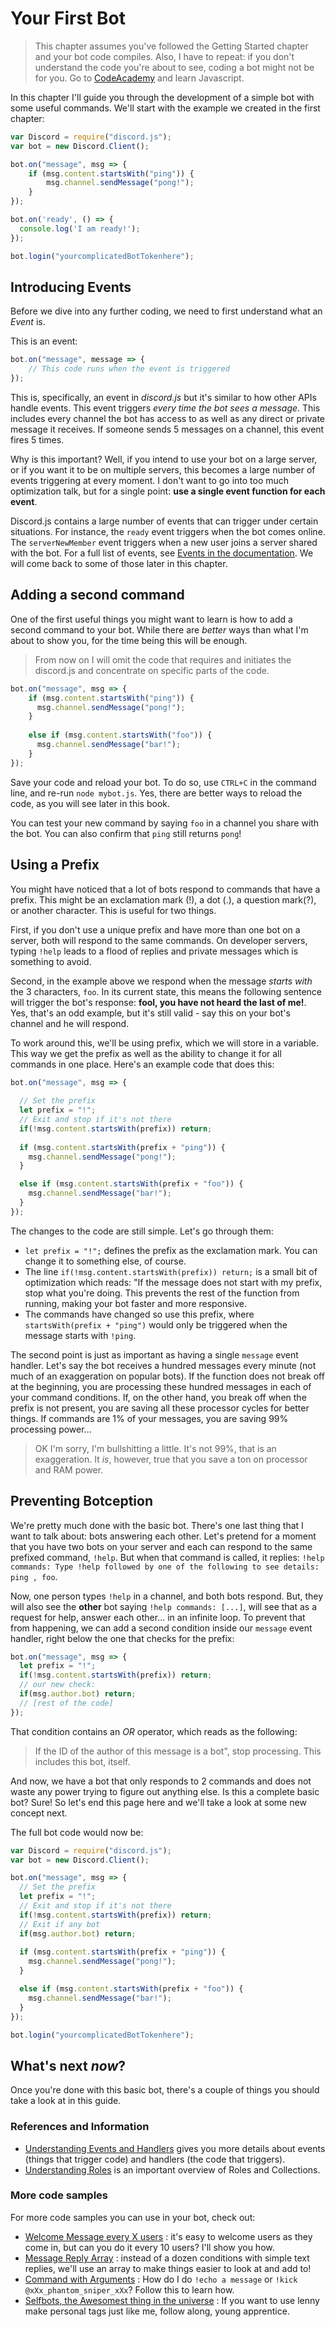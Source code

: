 # Your First Bot

> This chapter assumes you've followed the Getting Started chapter and your bot code compiles. Also, I have to repeat: if you don't understand the code you're about to see, coding a bot might not be for you. Go to [CodeAcademy](https://www.codecademy.com/learn/javascript) and learn Javascript.

In this chapter I'll guide you through the development of a simple bot with some useful commands. We'll start with the example we created in the first chapter: 

```js
var Discord = require("discord.js");
var bot = new Discord.Client();

bot.on("message", msg => {
	if (msg.content.startsWith("ping")) {
		msg.channel.sendMessage("pong!");
	}
});

bot.on('ready', () => {
  console.log('I am ready!');
});

bot.login("yourcomplicatedBotTokenhere");
```

## Introducing Events

Before we dive into any further coding, we need to first understand what an *Event* is. 

This is an event: 
```js
bot.on("message", message => {
    // This code runs when the event is triggered
});
```

This is, specifically, an event in *discord.js* but it's similar to how other APIs handle events. This event triggers *every time the bot sees a message*. This includes every channel the bot has access to as well as any direct or private message it receives. If someone sends 5 messages on a channel, this event fires 5 times. 

Why is this important? Well, if you intend to use your bot on a large server, or if you want it to be on multiple servers, this becomes a large number of events triggering at every moment. I don't want to go into too much optimization talk, but for a single point: **use a single event function for each event**.

Discord.js contains a large number of events that can trigger under certain situations. For instance, the `ready` event triggers when the bot comes online. The `serverNewMember` event triggers when a new user joins a server shared with the bot. For a full list of events, see [Events in the documentation](http://discordjs.readthedocs.io/en/latest/docs_client.html#events). We will come back to some of those later in this chapter.

## Adding a second command

One of the first useful things you might want to learn is how to add a second command to your bot. While there are *better* ways than what I'm about to show you, for the time being this will be enough.

> From now on I will omit the code that requires and initiates the discord.js and concentrate on specific parts of the code.

```js
bot.on("message", msg => {
    if (msg.content.startsWith("ping")) {
      msg.channel.sendMessage("pong!");
    } 
    
    else if (msg.content.startsWith("foo")) {
      msg.channel.sendMessage("bar!");
    }
});
```

Save your code and reload your bot. To do so, use `CTRL+C` in the command line, and re-run `node mybot.js`. Yes, there are better ways to reload the code, as you will see later in this book.

You can test your new command by saying `foo` in a channel you share with the bot. You can also confirm that `ping` still returns `pong`!

## Using a Prefix

You might have noticed that a lot of bots respond to commands that have a prefix. This might be an exclamation mark (!), a dot (.), a question mark(?), or another character. This is useful for two things. 

First, if you don't use a unique prefix and have more than one bot on a server, both will respond to the same commands. On developer servers, typing `!help` leads to a flood of replies and private messages which is something to avoid. 

Second, in the example above we respond when the message *starts with* the 3 characters, `foo`. In its current state, this means the following sentence will trigger the bot's response: **fool, you have not heard the last of me!**. Yes, that's an odd example, but it's still valid - say this on your bot's channel and he will respond. 

To work around this, we'll be using prefix, which we will store in a variable. This way we get the prefix as well as the ability to change it for all commands in one place. Here's an example code that does this: 

```js
bot.on("message", msg => {
  
  // Set the prefix
  let prefix = "!";
  // Exit and stop if it's not there
  if(!msg.content.startsWith(prefix)) return;
  
  if (msg.content.startsWith(prefix + "ping")) {
    msg.channel.sendMessage("pong!");
  } 

  else if (msg.content.startsWith(prefix + "foo")) {
    msg.channel.sendMessage("bar!");
  }
});
```

The changes to the code are still simple. Let's go through them: 

- `let prefix = "!";` defines the prefix as the exclamation mark. You can change it to something else, of course.
- The line `if(!msg.content.startsWith(prefix)) return;` is a small bit of optimization which reads: "If the message does not start with my prefix, stop what you're doing. This prevents the rest of the function from running, making your bot faster and more responsive.
- The commands have changed so use this prefix, where `startsWith(prefix + "ping")` would only be triggered when the message starts with `!ping`.

The second point is just as important as having a single `message` event handler. Let's say the bot receives a hundred messages every minute (not much of an exaggeration on popular bots). If the function does not break off at the beginning, you are processing these hundred messages in each of your command conditions. If, on the other hand, you break off when the prefix is not present, you are saving all these processor cycles for better things. If commands are 1% of your messages, you are saving 99% processing power...

> OK I'm sorry, I'm bullshitting a little. It's not 99%, that is an exaggeration. It *is*, however, true that you save a ton on processor and RAM power.

## Preventing Botception
We're pretty much done with the basic bot. There's one last thing that I want to talk about: bots answering each other. Let's pretend for a moment that you have two bots on your server and each can respond to the same prefixed command, `!help`. But when that command is called, it replies: `!help commands: Type !help followed by one of the following to see details: ping , foo`.

Now, one person types `!help` in a channel, and both bots respond. But, they will also see the **other** bot saying `!help commands: [...]`, will see that as a request for help, answer each other... in an infinite loop. To prevent that from happening, we can add a second condition inside our `message` event handler, right below the one that checks for the prefix: 

```js
bot.on("message", msg => {
  let prefix = "!";
  if(!msg.content.startsWith(prefix)) return;
  // our new check: 
  if(msg.author.bot) return;  
  // [rest of the code]
});
```

That condition contains an *OR* operator, which reads as the following:

> If the ID of the author of this message is a bot", stop processing. This includes this bot, itself. 

And now, we have a bot that only responds to 2 commands and does not waste any power trying to figure out anything else. Is this a complete basic bot? Sure! So let's end this page here and we'll take a look at some new concept next.
 
The full bot code would now be:

```js
var Discord = require("discord.js");
var bot = new Discord.Client();

bot.on("message", msg => {
  // Set the prefix
  let prefix = "!";
  // Exit and stop if it's not there
  if(!msg.content.startsWith(prefix)) return;
  // Exit if any bot
  if(msg.author.bot) return;  
  
  if (msg.content.startsWith(prefix + "ping")) {
    msg.channel.sendMessage("pong!");
  } 

  else if (msg.content.startsWith(prefix + "foo")) {
    msg.channel.sendMessage("bar!");
  }
});

bot.login("yourcomplicatedBotTokenhere");
```

## What's next *now*?

Once you're done with this basic bot, there's a couple of things you should take a look at in this guide. 

### References and Information
- [Understanding Events and Handlers](events_and_handlers.md) gives you more details about events (things that trigger code) and handlers (the code that triggers).
- [Understanding Roles](understanding_roles.md) is an important overview of Roles and Collections.

### More code samples
For more code samples you can use in your bot, check out:

- [Welcome Message every X users](../samples/welcome_message_every_x_users.md) : it's easy to welcome users as they come in, but can you do it every 10 users? I'll show you how.
- [Message Reply Array](../samples/message_reply_array.md) : instead of a dozen conditions with simple text replies, we'll use an array to make things easier to look at and add to!
- [Command with Arguments](../samples/command_with_arguments.md) : How do I do `!echo a message` or `!kick @xXx_phantom_sniper_xXx`? Follow this to learn how.
- [Selfbots, the Awesomest thing in the universe](../samples/selfbots_are_awesome.md) : If you want to use lenny make personal tags just like me, follow along, young apprentice.